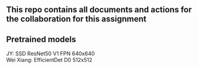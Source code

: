 ## This repo contains all documents and actions for the collaboration for this assignment

## Pretrained models
JY: SSD ResNet50 V1 FPN 640x640 <br>
Wei Xiang: EfficientDet D0 512x512
